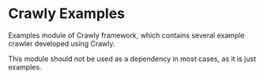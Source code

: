 # Crawly Examples

Examples module of Crawly framework, which contains several example crawler developed using Crawly.

This module should not be used as a dependency in most cases, as it is just examples.